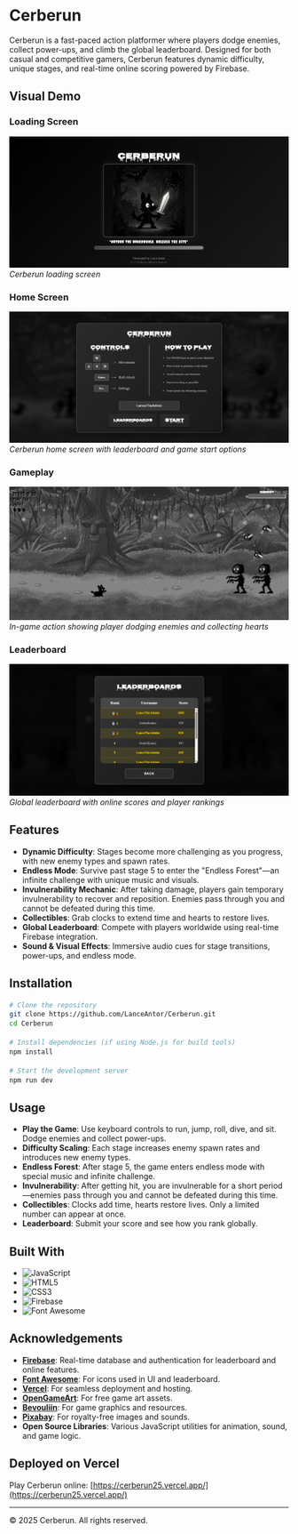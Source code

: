 # Cerberun

Cerberun is a fast-paced action platformer where players dodge enemies, collect power-ups, and climb the global leaderboard. Designed for both casual and competitive gamers, Cerberun features dynamic difficulty, unique stages, and real-time online scoring powered by Firebase.

## Visual Demo

### Loading Screen
![Loading Screen](Cerberun/src/assets/screenshot/loading_screen.png)
*Cerberun loading screen*

### Home Screen
![Home Screen Screenshot](Cerberun/src/assets/screenshot/menu.png)
*Cerberun home screen with leaderboard and game start options*

### Gameplay
![Gameplay Screenshot](Cerberun/src/assets/screenshot/gameplay.png)
*In-game action showing player dodging enemies and collecting hearts*

### Leaderboard
![Leaderboard Screenshot](Cerberun/src/assets/screenshot/leaderboard.png)
*Global leaderboard with online scores and player rankings*

## Features

- **Dynamic Difficulty**: Stages become more challenging as you progress, with new enemy types and spawn rates.
- **Endless Mode**: Survive past stage 5 to enter the "Endless Forest"—an infinite challenge with unique music and visuals.
- **Invulnerability Mechanic**: After taking damage, players gain temporary invulnerability to recover and reposition. Enemies pass through you and cannot be defeated during this time.
- **Collectibles**: Grab clocks to extend time and hearts to restore lives.
- **Global Leaderboard**: Compete with players worldwide using real-time Firebase integration.
- **Sound & Visual Effects**: Immersive audio cues for stage transitions, power-ups, and endless mode.

## Installation

```bash
# Clone the repository
git clone https://github.com/LanceAntor/Cerberun.git
cd Cerberun

# Install dependencies (if using Node.js for build tools)
npm install

# Start the development server
npm run dev

```
## Usage

- **Play the Game**: Use keyboard controls to run, jump, roll, dive, and sit. Dodge enemies and collect power-ups.
- **Difficulty Scaling**: Each stage increases enemy spawn rates and introduces new enemy types.
- **Endless Forest**: After stage 5, the game enters endless mode with special music and infinite challenge.
- **Invulnerability**: After getting hit, you are invulnerable for a short period—enemies pass through you and cannot be defeated during this time.
- **Collectibles**: Clocks add time, hearts restore lives. Only a limited number can appear at once.
- **Leaderboard**: Submit your score and see how you rank globally.

## Built With

- ![JavaScript](https://img.shields.io/badge/JavaScript-F7DF1E?style=for-the-badge&logo=javascript&logoColor=black)
- ![HTML5](https://img.shields.io/badge/HTML5-E34F26?style=for-the-badge&logo=html5&logoColor=white)
- ![CSS3](https://img.shields.io/badge/CSS3-1572B6?style=for-the-badge&logo=css3&logoColor=white)
- ![Firebase](https://img.shields.io/badge/Firebase-FFCA28?style=for-the-badge&logo=firebase&logoColor=black)
- ![Font Awesome](https://img.shields.io/badge/Font%20Awesome-528DD7?style=for-the-badge&logo=fontawesome&logoColor=white)

## Acknowledgements

- **[Firebase](https://firebase.google.com/)**: Real-time database and authentication for leaderboard and online features.
- **[Font Awesome](https://fontawesome.com/)**: For icons used in UI and leaderboard.
- **[Vercel](https://vercel.com/)**: For seamless deployment and hosting.
- **[OpenGameArt](https://opengameart.org/)**: For free game art assets.
- **[Bevouliin](https://bevouliin.com/)**: For game graphics and resources.
- **[Pixabay](https://pixabay.com/)**: For royalty-free images and sounds.
- **Open Source Libraries**: Various JavaScript utilities for animation, sound, and game logic.

## Deployed on Vercel

Play Cerberun online: [https://cerberun25.vercel.app/](https://cerberun25.vercel.app/)

---

&copy; 2025 Cerberun. All rights reserved.
